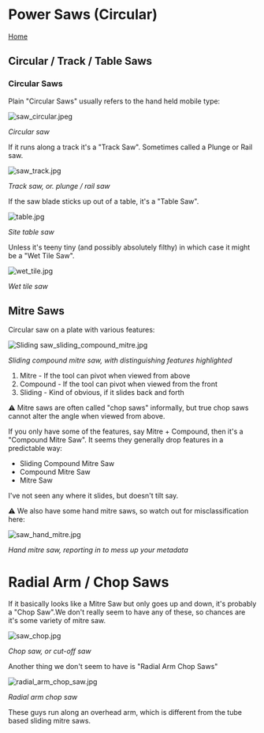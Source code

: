 # Power Saws (Circular)

[Home](README.md)

## Circular / Track / Table Saws

### Circular Saws

Plain "Circular Saws" usually refers to the hand held mobile type:

![saw_circular.jpeg](img/saw/power/circular/circular.jpg)

_Circular saw_

If it runs along a track it's a "Track Saw". Sometimes called a Plunge or Rail saw.

![saw_track.jpg](img/saw/power/circular/track.jpg)

_Track saw, or. plunge / rail saw_

If the saw blade sticks up out of a table, it's a "Table Saw".

![table.jpg](img/saw/power/circular/table.jpg)

_Site table saw_

Unless it's teeny tiny (and possibly absolutely filthy) in which case it might be
a "Wet Tile Saw".

![wet_tile.jpg](img/saw/power/circular/wet_tile.jpg)

_Wet tile saw_

## Mitre Saws

Circular saw on a plate with various features:

![Sliding saw_sliding_compound_mitre.jpg](img/saw/power/circular/sliding_compound_mitre.png)

_Sliding compound mitre saw, with distinguishing features highlighted_

1. Mitre - If the tool can pivot when viewed from above
2. Compound - If the tool can pivot when viewed from the front
3. Sliding - Kind of obvious, if it slides back and forth

⚠️ Mitre saws are often called "chop saws" informally, but true chop saws cannot
alter the angle when viewed from above.

If you only have some of the features, say Mitre + Compound, then it's a
"Compound Mitre Saw". It seems they generally drop features in a predictable
way:

 * Sliding Compound Mitre Saw
 * Compound Mitre Saw
 * Mitre Saw

I've not seen any where it slides, but doesn't tilt say.

⚠️ We also have some hand mitre saws, so watch out for misclassification here:

![saw_hand_mitre.jpg](img/saw/power/circular/hand_mitre.jpg)

_Hand mitre saw, reporting in to mess up your metadata_

# Radial Arm / Chop Saws

If it basically looks like a Mitre Saw but only goes up and down, it's probably a 
"Chop Saw".We don't really seem to have any of these, so chances are it's some 
variety of mitre saw. 

![saw_chop.jpg](img/saw/power/circular/chop.jpg)

_Chop saw, or cut-off saw_

Another thing we don't seem to have is "Radial Arm Chop Saws"

![radial_arm_chop_saw.jpg](img/saw/power/circular/radial_arm_chop.jpg)

_Radial arm chop saw_

These guys run along an overhead arm, which is different from the tube based
sliding mitre saws.